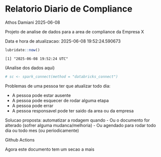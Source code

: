 # Relatorio Diario de Compliance
Athos Damiani
2025-06-08

Projeto de analise de dados para a area de compliance da Empresa X

Data e hora de atualizacao: 2025-06-08 19:52:24.590673

``` r
lubridate::now()
```

    [1] "2025-06-08 19:52:24 UTC"

(Analise dos dados aqui)

``` r
# sc <- spark_connect(method = "databricks_connect")
```

Problemas de uma pessoa ter que atualizar todo dia:

-   A pessoa pode estar ausente
-   A pessoa pode esquecer de rodar alguma etapa
-   A pessoa pode errar
-   A pessoa responsavel pode ter saido da area ou da empresa

Solucao proposta: automatizar a rodagem quando - Ou o documento for
alterado (sofrer alguma mudanca/melhoria) - Ou agendado para rodar todo
dia ou todo mes (ou periodicamente)

Github Actions

Agora este documento tem um secao a mais
